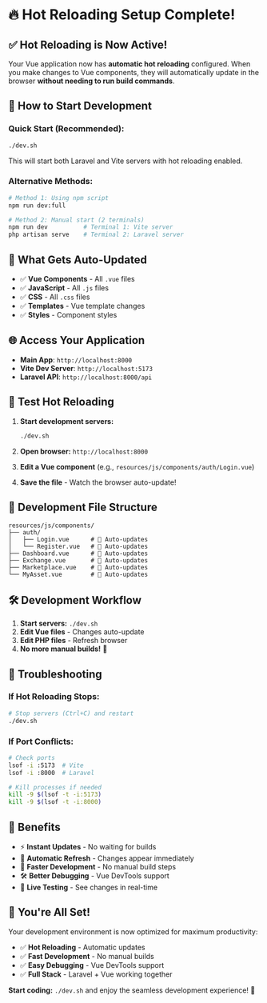 # 🔥 Hot Reloading Setup Complete!

## ✅ **Hot Reloading is Now Active!**

Your Vue application now has **automatic hot reloading** configured. When you make changes to Vue components, they will automatically update in the browser **without needing to run build commands**.

## 🚀 **How to Start Development**

### **Quick Start (Recommended):**
```bash
./dev.sh
```

This will start both Laravel and Vite servers with hot reloading enabled.

### **Alternative Methods:**
```bash
# Method 1: Using npm script
npm run dev:full

# Method 2: Manual start (2 terminals)
npm run dev          # Terminal 1: Vite server
php artisan serve    # Terminal 2: Laravel server
```

## 🔄 **What Gets Auto-Updated**

- ✅ **Vue Components** - All `.vue` files
- ✅ **JavaScript** - All `.js` files  
- ✅ **CSS** - All `.css` files
- ✅ **Templates** - Vue template changes
- ✅ **Styles** - Component styles

## 🌐 **Access Your Application**

- **Main App**: `http://localhost:8000`
- **Vite Dev Server**: `http://localhost:5173`
- **Laravel API**: `http://localhost:8000/api`

## 🧪 **Test Hot Reloading**

1. **Start development servers:**
   ```bash
   ./dev.sh
   ```

2. **Open browser:** `http://localhost:8000`

3. **Edit a Vue component** (e.g., `resources/js/components/auth/Login.vue`)

4. **Save the file** - Watch the browser auto-update!

## 📁 **Development File Structure**

```
resources/js/components/
├── auth/
│   ├── Login.vue      # 🔄 Auto-updates
│   └── Register.vue   # 🔄 Auto-updates
├── Dashboard.vue      # 🔄 Auto-updates
├── Exchange.vue       # 🔄 Auto-updates
├── Marketplace.vue    # 🔄 Auto-updates
└── MyAsset.vue        # 🔄 Auto-updates
```

## 🛠️ **Development Workflow**

1. **Start servers:** `./dev.sh`
2. **Edit Vue files** - Changes auto-update
3. **Edit PHP files** - Refresh browser
4. **No more manual builds!** 🎉

## 🔧 **Troubleshooting**

### **If Hot Reloading Stops:**
```bash
# Stop servers (Ctrl+C) and restart
./dev.sh
```

### **If Port Conflicts:**
```bash
# Check ports
lsof -i :5173  # Vite
lsof -i :8000  # Laravel

# Kill processes if needed
kill -9 $(lsof -t -i:5173)
kill -9 $(lsof -t -i:8000)
```

## 🎯 **Benefits**

- ⚡ **Instant Updates** - No waiting for builds
- 🔄 **Automatic Refresh** - Changes appear immediately
- 🚀 **Faster Development** - No manual build steps
- 🛠️ **Better Debugging** - Vue DevTools support
- 📱 **Live Testing** - See changes in real-time

## 🎉 **You're All Set!**

Your development environment is now optimized for maximum productivity:

- ✅ **Hot Reloading** - Automatic updates
- ✅ **Fast Development** - No manual builds
- ✅ **Easy Debugging** - Vue DevTools support
- ✅ **Full Stack** - Laravel + Vue working together

**Start coding:** `./dev.sh` and enjoy the seamless development experience! 🚀


